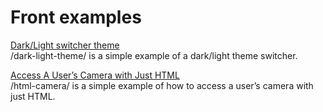 # Front examples

[Dark/Light switcher theme](https://github.com/samueletur/front-examples/blob/master/resources/views/dark_light_theme.blade.php)  
/dark-light-theme/ is a simple example of a dark/light theme switcher.

[Access A User’s Camera with Just HTML](https://github.com/samueletur/front-examples/blob/master/resources/views/html_camera.blade.php)  
/html-camera/ is a simple example of how to access a user’s camera with just HTML.